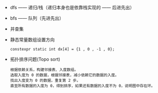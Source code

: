 - dfs —— 递归/栈（递归本身也是依靠栈实现的 —— 后进先出）
- bfs —— 队列（先进先出）
- 并查集
- 静态常量数组设置方向
  ```
  constexpr static int dx[4] = {1 , 0 , -1 , 0};
  ```
- 拓扑排序问题(Topo sort)
  
      根据依赖关系，构建邻接表、入度数组。
      选取入度为 0 的数据，根据邻接表，减小依赖它的数据的入度。
      找出入度变为 0 的数据，重复第 2 步。
      直至所有数据的入度为 0，得到排序，如果还有数据的入度不为 0，说明图中存在环。
